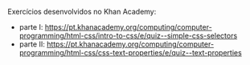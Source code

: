 
Exercícios desenvolvidos no Khan Academy:

- parte I: https://pt.khanacademy.org/computing/computer-programming/html-css/intro-to-css/e/quiz--simple-css-selectors
- parte II: https://pt.khanacademy.org/computing/computer-programming/html-css/css-text-properties/e/quiz--text-properties

